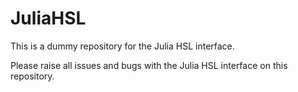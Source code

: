 # JuliaHSL

This is a dummy repository for the Julia HSL interface. 

Please raise all issues and bugs with the Julia HSL interface on this repository.
